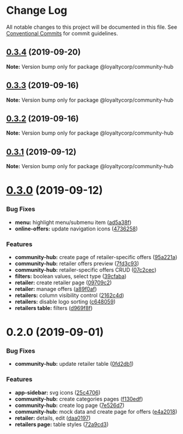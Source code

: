 # Change Log

All notable changes to this project will be documented in this file. See [Conventional Commits](https://conventionalcommits.org) for commit guidelines.

## [0.3.4](https://github.com/loyaltycorp/manage-v2-frontend/compare/@loyaltycorp/community-hub@0.3.3...@loyaltycorp/community-hub@0.3.4) (2019-09-20)

**Note:** Version bump only for package @loyaltycorp/community-hub

## [0.3.3](https://github.com/loyaltycorp/manage-v2-frontend/compare/@loyaltycorp/community-hub@0.3.2...@loyaltycorp/community-hub@0.3.3) (2019-09-16)

**Note:** Version bump only for package @loyaltycorp/community-hub

## [0.3.2](https://github.com/loyaltycorp/manage-v2-frontend/compare/@loyaltycorp/community-hub@0.3.1...@loyaltycorp/community-hub@0.3.2) (2019-09-16)

**Note:** Version bump only for package @loyaltycorp/community-hub

## [0.3.1](https://github.com/loyaltycorp/manage-v2-frontend/compare/@loyaltycorp/community-hub@0.3.0...@loyaltycorp/community-hub@0.3.1) (2019-09-12)

**Note:** Version bump only for package @loyaltycorp/community-hub

# [0.3.0](https://github.com/loyaltycorp/manage-v2-frontend/compare/@loyaltycorp/community-hub@0.2.0...@loyaltycorp/community-hub@0.3.0) (2019-09-12)

### Bug Fixes

- **menu:** highlight menu/submenu item ([ad5a38f](https://github.com/loyaltycorp/manage-v2-frontend/commit/ad5a38f))
- **online-offers:** update navigation icons ([4736258](https://github.com/loyaltycorp/manage-v2-frontend/commit/4736258))

### Features

- **community-hub:** create page of retailer-specific offers ([95a221a](https://github.com/loyaltycorp/manage-v2-frontend/commit/95a221a))
- **community-hub:** retailer offers preview ([7fd3c93](https://github.com/loyaltycorp/manage-v2-frontend/commit/7fd3c93))
- **community-hub:** retailer-specific offers CRUD ([07c2cec](https://github.com/loyaltycorp/manage-v2-frontend/commit/07c2cec))
- **filters:** boolean values, select type ([39cfaba](https://github.com/loyaltycorp/manage-v2-frontend/commit/39cfaba))
- **retailer:** create retailer page ([09709c2](https://github.com/loyaltycorp/manage-v2-frontend/commit/09709c2))
- **retailer:** manage offers ([a89f0af](https://github.com/loyaltycorp/manage-v2-frontend/commit/a89f0af))
- **retailers:** column visibility control ([2162c4d](https://github.com/loyaltycorp/manage-v2-frontend/commit/2162c4d))
- **retailers:** disable logo sorting ([c648059](https://github.com/loyaltycorp/manage-v2-frontend/commit/c648059))
- **retailers table:** filters ([d969f8f](https://github.com/loyaltycorp/manage-v2-frontend/commit/d969f8f))

# 0.2.0 (2019-09-01)

### Bug Fixes

- **community-hub:** update retailer table ([0fd2db1](https://github.com/loyaltycorp/manage-v2-frontend/commit/0fd2db1))

### Features

- **app-sidebar:** svg icons ([25c4706](https://github.com/loyaltycorp/manage-v2-frontend/commit/25c4706))
- **community-hub:** create categories pages ([f130edf](https://github.com/loyaltycorp/manage-v2-frontend/commit/f130edf))
- **community-hub:** create log page ([7e526d7](https://github.com/loyaltycorp/manage-v2-frontend/commit/7e526d7))
- **community-hub:** mock data and create page for offers ([e4a2018](https://github.com/loyaltycorp/manage-v2-frontend/commit/e4a2018))
- **retailer:** details, edit ([daa0197](https://github.com/loyaltycorp/manage-v2-frontend/commit/daa0197))
- **retailers page:** table styles ([72a9cd3](https://github.com/loyaltycorp/manage-v2-frontend/commit/72a9cd3))
